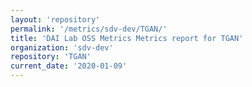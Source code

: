 ```yaml
---
layout: 'repository'
permalink: '/metrics/sdv-dev/TGAN/'
title: 'DAI Lab OSS Metrics Metrics report for TGAN'
organization: 'sdv-dev'
repository: 'TGAN'
current_date: '2020-01-09'
---
```

